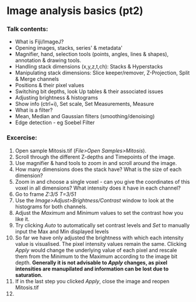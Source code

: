 # Image analysis basics (pt2)

### Talk contents:

- What is Fiji/ImageJ?
- Opening images, stacks, series' & metadata'
- Magnifier, hand, selection tools (points, angles, lines & shapes), annotation & drawing tools.
- Handling stack dimensions (x,y,z,t,ch): Stacks & Hyperstacks
- Manipulating stack dimensions: Slice keeper/remover, Z-Projection, Split & Merge channels
- Positions & their pixel values
- Switching bit depths, look Up tables & their associated issues
- Adjusting brightness & histograms
- Show info (ctrl+i), Set scale, Set Measurements, Measure
- What is a filter?
- Mean, Median and Gaussian filters (smoothing/denoising)
- Edge detection - eg Soebel Filter

### Excercise:

1. Open sample Mitosis.tif (*File>Open Samples>Mitosis*).
3. Scroll through the different Z-depths and Timepoints of the image.
4. Use magnifier & hand tools to zoom in and scroll around the image.
5. How many dimensions does the stack have? What is the size of each dimension?
6. Zoom in and choose a single voxel - can you give the coordinates of this voxel in all dimensions? What intensity does it have in each channel?
7. Go to frame *Z:3/5 T=3/51*
8. Use the *Image>Adjust>Brightness/Contrast* window to look at the histograms for both channels.
9. Adjust the *Maximum* and *Minimum* values to set the contrast how you like it.
10. Try clicking *Auto* to automatically set contrast levels and *Set* to manually input the Max and Min displayed levels
11. So far we have only adjusted the brightness with which each intensity value is visualised. The pixel intensity values remain the same. Clicking *Apply* would change the underlying value of each pixel and rescale them from the Minimum to the Maximum according to the image bit depth. **Generally it is not advisable to *Apply* changes, as pixel intensities are manupilated and information can be lost due to saturation.**
12. If in the last step you clicked *Apply*, close the image and reopen Mitosis.tif
13. 
